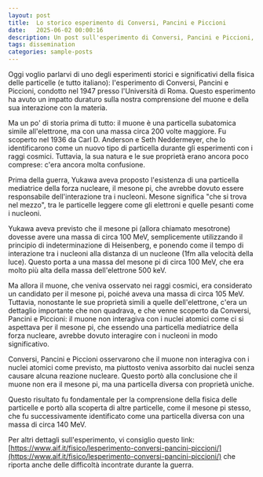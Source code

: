 ```yaml
---
layout: post
title:  Lo storico esperimento di Conversi, Pancini e Piccioni
date:   2025-06-02 00:00:16
description: Un post sull'esperimento di Conversi, Pancini e Piccioni, che ha portato avanti lo studio sul muone e la sua interazione con la materia.
tags: dissemination
categories: sample-posts
---
```


Oggi voglio parlarvi di uno degli esperimenti storici e significativi della fisica delle particelle (e tutto italiano): l'esperimento di Conversi, Pancini e Piccioni, condotto nel 1947 presso l'Università di Roma. Questo esperimento ha avuto un impatto duraturo sulla nostra comprensione del muone e della sua interazione con la materia.

Ma un po' di storia prima di tutto: il muone è una particella subatomica simile all'elettrone, ma con una massa circa 200 volte maggiore. Fu scoperto nel 1936 da Carl D. Anderson e Seth Neddermeyer, che lo identificarono come un nuovo tipo di particella durante gli esperimenti con i raggi cosmici. Tuttavia, la sua natura e le sue proprietà erano ancora poco comprese: c'era ancora molta confusione.

Prima della guerra, Yukawa aveva proposto l'esistenza di una particella mediatrice della forza nucleare, il mesone pi, che avrebbe dovuto essere responsabile dell'interazione tra i nucleoni. Mesone significa "che si trova nel mezzo", tra le particelle leggere come gli elettroni e quelle pesanti come i nucleoni. 

Yukawa aveva previsto che il mesone pi (allora chiamato mesotrone) dovesse avere una massa di circa 100 MeV, semplicemente utilizzando il principio di indeterminazione di Heisenberg, e ponendo come il tempo di interazione tra i nucleoni alla distanza di un nucleone (1fm alla velocità della luce). Questo porta a una massa del mesone pi di circa 100 MeV, che era molto più alta della massa dell'elettrone 500 keV.

Ma allora il muone, che veniva osservato nei raggi cosmici, era considerato un candidato per il mesone pi, poiché aveva una massa di circa 105 MeV. Tuttavia, nonostante le sue proprietà simili a quelle dell'elettrone, c'era un dettaglio importante che non quadrava, e che venne scoperto da Conversi, Pancini e Piccioni: il muone non interagiva con i nuclei atomici come ci si aspettava per il mesone pi, che essendo una particella mediatrice della forza nucleare, avrebbe dovuto interagire con i nucleoni in modo significativo.

Conversi, Pancini e Piccioni osservarono che il muone non interagiva con i nuclei atomici come previsto, ma piuttosto veniva assorbito dai nuclei senza causare alcuna reazione nucleare. Questo portò alla conclusione che il muone non era il mesone pi, ma una particella diversa con proprietà uniche. 

Questo risultato fu fondamentale per la comprensione della fisica delle particelle e portò alla scoperta di altre particelle, come il mesone pi stesso, che fu successivamente identificato come una particella diversa con una massa di circa 140 MeV.

Per altri dettagli sull'esperimento, vi consiglio questo link: [https://www.aif.it/fisico/lesperimento-conversi-pancini-piccioni/](https://www.aif.it/fisico/lesperimento-conversi-pancini-piccioni/) che riporta anche delle difficoltà incontrate durante la guerra.